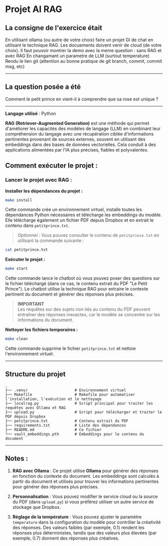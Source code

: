 # Projet AI RAG

## La consigne de l'exercice était

En utilisant ollama (ou autre de votre choix) faire un projet GI de chat en utilisant le technique RAG. Les docuements doivent venir de cloud (de votre choix). Il faut pouvoir montrer la demo avec la meme question : 
sans RAG et avec RAG
En changamant un parametre de LLM (surtout temperature)
Rendu le lien git (attention au bonne pratique de git branch, commit, commit msg, etc)

---

## La question posée a été

Comment le petit prince en vient-il à comprendre que sa rose est unique ?

---

**Langage utilisé** : Python

**RAG (Retriever-Augmented Generation)** est une méthode qui permet d'améliorer les capacités des modèles de langage (LLM) en combinant leur compréhension du langage avec une récupération ciblée d'informations pertinentes provenant de sources externes, souvent en utilisant des embeddings dans des bases de données vectorielles. Cela conduit à des applications alimentées par l'IA plus précises, fiables et polyvalentes.

## Comment exécuter le projet :

### **Lancer le projet avec RAG :**

**Installer les dépendances du projet :**

```bash
make install
```

Cette commande crée un environnement virtuel, installe toutes les dépendances Python nécessaires et télécharge les embeddings du modèle. Elle télécharge également un fichier PDF depuis Dropbox et en extrait le contenu dans `petitprince.txt`.

> _Optionnel :_ Vous pouvez consulter le contenu de `petitprince.txt` en utilisant la commande suivante :

```bash
cat petitprince.txt
```

**Exécuter le projet :**

```bash
make start
```

Cette commande lance le chatbot où vous pouvez poser des questions sur le fichier téléchargé (dans ce cas, le contenu extrait du PDF "Le Petit Prince"). Le chatbot utilise la technique RAG pour extraire le contexte pertinent du document et générer des réponses plus précises.

> **IMPORTANT**  
> Les requêtes sur des sujets non liés au contenu du PDF peuvent entraîner des réponses inexactes, car le modèle se concentre sur les informations du document.

**Nettoyer les fichiers temporaires :**

```bash
make clean
```

Cette commande supprime le fichier `petitprince.txt` et nettoie l'environnement virtuel.

---

## Structure du projet

```
.
├── .venv/                     # Environnement virtuel
├── Makefile                   # Makefile pour automatiser l'installation, l'exécution et le nettoyage
├── localrag.py                # Script principal pour traiter les requêtes avec Ollama et RAG
├── upload.py                  # Script pour télécharger et traiter le PDF depuis Dropbox
├── petitprince.txt            # Contenu extrait du PDF
├── requirements.txt           # Liste des dépendances
├── README.md                  # Ce fichier
└── vault_embeddings.pth       # Embeddings pour le contenu du document
```

---

## Notes :

1. **RAG avec Ollama** : Ce projet utilise **Ollama** pour générer des réponses en fonction du contexte du document. Les embeddings sont calculés à partir du document et utilisés pour trouver les informations pertinentes pour générer des réponses plus précises.
2. **Personnalisation** : Vous pouvez modifier le service cloud ou la source du PDF (dans `upload.py`) si vous préférez utiliser un autre service de stockage que Dropbox.

3. **Réglage de la température** : Vous pouvez ajuster le paramètre `temperature` dans la configuration du modèle pour contrôler la créativité des réponses. Des valeurs faibles (par exemple, 0.1) rendent les réponses plus déterministes, tandis que des valeurs plus élevées (par exemple, 0.7) donnent des réponses plus créatives.

